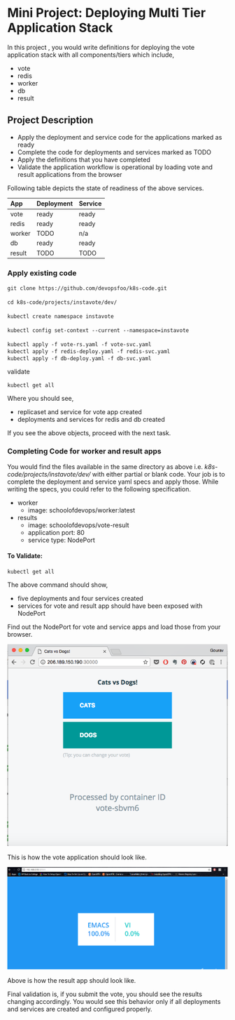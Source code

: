 # Mini Project: Deploying Multi Tier Application Stack

In this project , you would write definitions for deploying the vote application stack with all components/tiers which include,

  * vote
  * redis
  * worker
  * db
  * result

## Project Description

  * Apply the deployment and service code for the applications marked as ready
  * Complete the code for  deployments and services marked as TODO
  * Apply the definitions that you have completed
  * Validate the application workflow is operational by loading vote and result applications from the browser


Following table depicts the state of readiness of the above services.

| App     | Deployment     | Service |
| :------------- | :------------- | :------------- |
| vote       | ready       | ready       |
| redis       | ready       | ready       |
| worker       | TODO       | n/a       |
| db       | ready       | ready       |
| result       | TODO       | TODO       |


### Apply existing code

```
git clone https://github.com/devopsfoo/k8s-code.git

cd k8s-code/projects/instavote/dev/

kubectl create namespace instavote

kubectl config set-context --current --namespace=instavote

kubectl apply -f vote-rs.yaml -f vote-svc.yaml
kubectl apply -f redis-deploy.yaml -f redis-svc.yaml
kubectl apply -f db-deploy.yaml -f db-svc.yaml
```

validate

```
kubectl get all
```
Where you should see,

  * replicaset and service for vote app created
  * deployments and services for redis and db created

If you see the above objects, proceed with the next task.

### Completing Code for worker and result apps

You would find the files available in the same directory as above i.e. *k8s-code/projects/instavote/dev/* with either partial or blank code. Your job is to complete the deployment and service yaml specs and apply those. While writing the specs, you could refer to the following specification.  

  * worker
    * image: schoolofdevops/worker:latest
  * results
    * image: schoolofdevops/vote-result
    * application port: 80
    * service type: NodePort



#### To Validate:

```
kubectl get all
```

The above command should show,
  * five deployments and four services created
  * services for vote and result app should have been exposed with NodePort

Find out the NodePort for vote and service apps and load those from your browser.


![Front-End.\label{fig:captioned_image}](images/vote-rc.png)

This is how the vote application should look like.

![Result Page.\label{fig:captioned_image}](images/Result.png)

Above is how the result app should look like.

Final validation is, if you submit the vote, you should see the results changing accordingly. You would see this behavior only if all deployments and services are created and configured properly.
